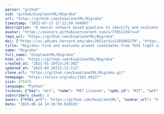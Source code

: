 ```yaml
---
parser: "github"
uid: "github/ExoplanetML/Nigraha"
url: "https://github.com/ExoplanetML/Nigraha"
timestamp: "2022-07-17 17:12:59.549097"
description: "A neural network based pipeline to identify and evaluate planet candidates from TESS light curves."
avatar: "https://avatars.githubusercontent.com/u/77851194?v=4"
repo_url: "https://github.com/ExoplanetML/Nigraha"
doi: ["https://ui.adsabs.harvard.edu/abs/2021arXiv210109227R", "https://ui.adsabs.harvard.edu/abs/2021ascl.soft01011R/abstract"]
title: "Nigraha: Find and evaluate planet candidates from TESS light curves"
name: "Nigraha"
full_name: "ExoplanetML/Nigraha"
html_url: "https://github.com/ExoplanetML/Nigraha"
created_at: "2021-01-19T23:29:36Z"
updated_at: "2022-04-26T21:12:11Z"
clone_url: "https://github.com/ExoplanetML/Nigraha.git"
homepage: "https://arxiv.org/abs/2101.09227"
size: 475475
language: "Python"
license: {"key": "mit", "name": "MIT License", "spdx_id": "MIT", "url": "https://api.github.com/licenses/mit", "node_id": "MDc6TGljZW5zZTEz"}
subscribers_count: 3
owner: {"html_url": "https://github.com/ExoplanetML", "avatar_url": "https://avatars.githubusercontent.com/u/77851194?v=4", "login": "ExoplanetML", "type": "Organization"}
date: "2025-06-14 14:26:59.610325"
---
```

